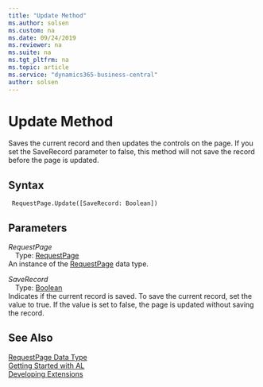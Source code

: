 ```yaml
---
title: "Update Method"
ms.author: solsen
ms.custom: na
ms.date: 09/24/2019
ms.reviewer: na
ms.suite: na
ms.tgt_pltfrm: na
ms.topic: article
ms.service: "dynamics365-business-central"
author: solsen
---
```

[//]: # (START>DO_NOT_EDIT)
[//]: # (IMPORTANT:Do not edit any of the content between here and the END>DO_NOT_EDIT.)
[//]: # (Any modifications should be made in the .xml files in the ModernDev repo.)
# Update Method
Saves the current record and then updates the controls on the page. If you set the SaveRecord parameter to false, this method will not save the record before the page is updated.


## Syntax
```
 RequestPage.Update([SaveRecord: Boolean])
```
## Parameters
*RequestPage*  
&emsp;Type: [RequestPage](requestpage-data-type.md)  
An instance of the [RequestPage](requestpage-data-type.md) data type.  

*SaveRecord*  
&emsp;Type: [Boolean](../boolean/boolean-data-type.md)  
Indicates if the current record is saved. To save the current record, set the value to true. If the value is set to false, the page is updated without saving the record.  



[//]: # (IMPORTANT: END>DO_NOT_EDIT)
## See Also
[RequestPage Data Type](requestpage-data-type.md)  
[Getting Started with AL](../../devenv-get-started.md)  
[Developing Extensions](../../devenv-dev-overview.md)